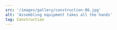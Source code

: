 ```yaml
---
src: '/images/gallery/construction-06.jpg'
alt: 'Assembling equipment takes all the hands'
tag: Construction
---
```

